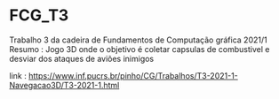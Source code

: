 # FCG_T3


Trabalho 3 da cadeira de Fundamentos de Computação gráfica 2021/1
Resumo : Jogo 3D onde o objetivo é coletar capsulas de combustivel e desviar dos ataques de aviões inimigos

link : https://www.inf.pucrs.br/pinho/CG/Trabalhos/T3-2021-1-Navegacao3D/T3-2021-1.html
